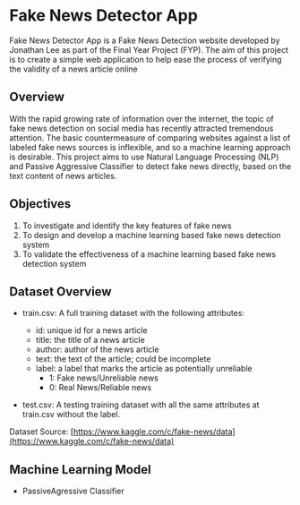 # Fake News Detector App
Fake News Detector App is a Fake News Detection website developed by Jonathan Lee as part of the Final Year Project (FYP). The aim of this project is to create a simple web application to help ease the process of verifying the validity of a news article online

## Overview
With the rapid growing rate of information over the internet, the topic of fake news detection on social media has recently attracted tremendous attention. The basic countermeasure of comparing websites against a list of labeled fake news sources is inflexible, and so a machine learning approach is desirable. This project aims to use Natural Language Processing (NLP) and Passive Aggressive Classifier to detect fake news directly, based on the text content of news articles.

## Objectives
1. To investigate and identify the key features of fake news
2. To design and develop a machine learning based fake news detection system
3. To validate the effectiveness of a machine learning based fake news detection system

## Dataset Overview

- train.csv: A full training dataset with the following attributes:
    - id: unique id for a news article
    - title: the title of a news article
    - author: author of the news article
    - text: the text of the article; could be incomplete
    - label: a label that marks the article as potentially unreliable
        - 1: Fake news/Unreliable news
        - 0: Real News/Reliable news

- test.csv: A testing training dataset with all the same attributes at train.csv without the label.

Dataset Source: [https://www.kaggle.com/c/fake-news/data](https://www.kaggle.com/c/fake-news/data)

## Machine Learning Model
- PassiveAgressive Classifier